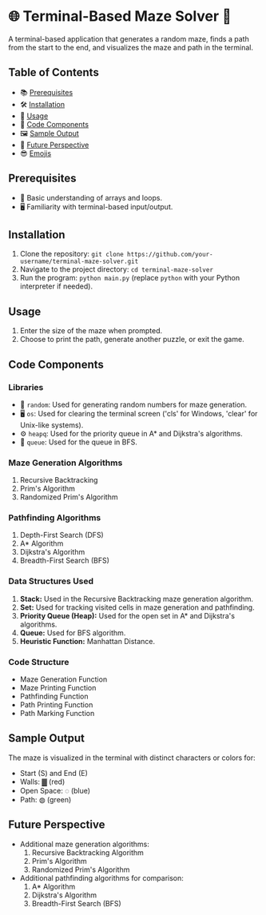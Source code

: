 # 🌐 Terminal-Based Maze Solver 🧩

A terminal-based application that generates a random maze, finds a path from the start to the end, and visualizes the maze and path in the terminal.

## Table of Contents
- 📚 [Prerequisites](#prerequisites)
- 🛠️ [Installation](#installation)
- 🚀 [Usage](#usage)
- 🧰 [Code Components](#code-components)
- 🖼️ [Sample Output](#sample-output)
- 🔮 [Future Perspective](#future-perspective)
- 😎 [Emojis](#emojis)

## Prerequisites
- 🧠 Basic understanding of arrays and loops.
- 🖥️ Familiarity with terminal-based input/output.

## Installation
1. Clone the repository: `git clone https://github.com/your-username/terminal-maze-solver.git`
2. Navigate to the project directory: `cd terminal-maze-solver`
3. Run the program: `python main.py` (replace `python` with your Python interpreter if needed).

## Usage
1. Enter the size of the maze when prompted.
2. Choose to print the path, generate another puzzle, or exit the game.

## Code Components
### Libraries
- 🎲 `random`: Used for generating random numbers for maze generation.
- 🖥️ `os`: Used for clearing the terminal screen ('cls' for Windows, 'clear' for Unix-like systems).
- ⚙️ `heapq`: Used for the priority queue in A* and Dijkstra's algorithms.
- 🧱 `queue`: Used for the queue in BFS.

### Maze Generation Algorithms
1. Recursive Backtracking
2. Prim's Algorithm
3. Randomized Prim's Algorithm

### Pathfinding Algorithms
1. Depth-First Search (DFS)
2. A* Algorithm
3. Dijkstra's Algorithm
4. Breadth-First Search (BFS)

### Data Structures Used
1. **Stack:** Used in the Recursive Backtracking maze generation algorithm.
2. **Set:** Used for tracking visited cells in maze generation and pathfinding.
3. **Priority Queue (Heap):** Used for the open set in A* and Dijkstra's algorithms.
4. **Queue:** Used for BFS algorithm.
5. **Heuristic Function:** Manhattan Distance.

### Code Structure
- Maze Generation Function
- Maze Printing Function
- Pathfinding Function
- Path Printing Function
- Path Marking Function

## Sample Output
The maze is visualized in the terminal with distinct characters or colors for:
- Start (S) and End (E)
- Walls: ▓ (red)
- Open Space: ◌ (blue)
- Path: ◍ (green)

## Future Perspective
- Additional maze generation algorithms:
  1. Recursive Backtracking Algorithm
  2. Prim's Algorithm
  3. Randomized Prim's Algorithm
- Additional pathfinding algorithms for comparison:
  1. A* Algorithm
  2. Dijkstra's Algorithm
  3. Breadth-First Search (BFS)
